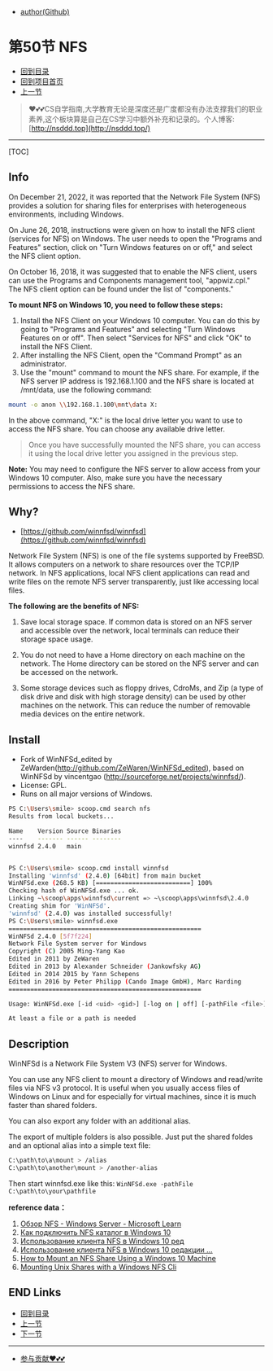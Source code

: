 + [author(Github)](https://github.com)
# 第50节 NFS
+ [回到目录](../README.md)
+ [回到项目首页](../../README.md)
+ [上一节](49.md)
> ❤️💕💕CS自学指南,大学教育无论是深度还是广度都没有办法支撑我们的职业素养,这个板块算是自己在CS学习中额外补充和记录的。个人博客:[http://nsddd.top](http://nsddd.top/)
---
[TOC]

## Info

On December 21, 2022, it was reported that the Network File System (NFS) provides a solution for sharing files for enterprises with heterogeneous environments, including Windows.

On June 26, 2018, instructions were given on how to install the NFS client (services for NFS) on Windows. The user needs to open the "Programs and Features" section, click on "Turn Windows features on or off," and select the NFS client option.

On October 16, 2018, it was suggested that to enable the NFS client, users can use the Programs and Components management tool, "appwiz.cpl." The NFS client option can be found under the list of "components."



**To mount NFS on Windows 10, you need to follow these steps:**

1. Install the NFS Client on your Windows 10 computer. You can do this by going to "Programs and Features" and selecting "Turn Windows Features on or off". Then select "Services for NFS" and click "OK" to install the NFS Client.
2. After installing the NFS Client, open the "Command Prompt" as an administrator.
3. Use the "mount" command to mount the NFS share. For example, if the NFS server IP address is 192.168.1.100 and the NFS share is located at /mnt/data, use the following command:

```bash
mount -o anon \\192.168.1.100\mnt\data X:
```

In the above command, "X:" is the local drive letter you want to use to access the NFS share. You can choose any available drive letter.

> Once you have successfully mounted the NFS share, you can access it using the local drive letter you assigned in the previous step.

**Note:**  You may need to configure the NFS server to allow access from your Windows 10 computer. Also, make sure you have the necessary permissions to access the NFS share.



## Why?

+ [https://github.com/winnfsd/winnfsd](https://github.com/winnfsd/winnfsd)

Network File System (NFS) is one of the file systems supported by FreeBSD. It allows computers on a network to share resources over the TCP/IP network. In NFS applications, local NFS client applications can read and write files on the remote NFS server transparently, just like accessing local files.



**The following are the benefits of NFS:** 

1. Save local storage space. If common data is stored on an NFS server and accessible over the network, local terminals can reduce their storage space usage.

2. You do not need to have a Home directory on each machine on the network. The Home directory can be stored on the NFS server and can be accessed on the network.

3. Some storage devices such as floppy drives, CdroMs, and Zip (a type of disk drive and disk with high storage density) can be used by other machines on the network. This can reduce the number of removable media devices on the entire network.



## Install

+ Fork of WinNFSd_edited by ZeWarden(http://github.com/ZeWaren/WinNFSd_edited), based on WinNFSd by vincentgao (http://sourceforge.net/projects/winnfsd/).
+ License: GPL.
+ Runs on all major versions of Windows.

```bash
PS C:\Users\smile> scoop.cmd search nfs
Results from local buckets...

Name    Version Source Binaries
----    ------- ------ --------
winnfsd 2.4.0   main


PS C:\Users\smile> scoop.cmd install winnfsd
Installing 'winnfsd' (2.4.0) [64bit] from main bucket
WinNFSd.exe (268.5 KB) [==========================] 100%
Checking hash of WinNFSd.exe ... ok.
Linking ~\scoop\apps\winnfsd\current => ~\scoop\apps\winnfsd\2.4.0
Creating shim for 'WinNFSd'.
'winnfsd' (2.4.0) was installed successfully!
PS C:\Users\smile> winnfsd.exe
=====================================================
WinNFSd 2.4.0 [5f7f224]
Network File System server for Windows
Copyright (C) 2005 Ming-Yang Kao
Edited in 2011 by ZeWaren
Edited in 2013 by Alexander Schneider (Jankowfsky AG)
Edited in 2014 2015 by Yann Schepens
Edited in 2016 by Peter Philipp (Cando Image GmbH), Marc Harding
=====================================================

Usage: WinNFSd.exe [-id <uid> <gid>] [-log on | off] [-pathFile <file>] [-addr <ip>] [export path] [alias path]

At least a file or a path is needed
```



## Description

WinNFSd is a Network File System V3 (NFS) server for Windows.

You can use any NFS client to mount a directory of Windows and read/write files via NFS v3 protocol. It is useful when you usually access files of Windows on Linux and for especially for virtual machines, since it is much faster than shared folders.

You can also export any folder with an additional alias.

The export of multiple folders is also possible. Just put the shared foldes and an optional alias into a simple text file:

```bash
C:\path\to\a\mount > /alias
C:\path\to\another\mount > /another-alias
```

Then start winnfsd.exe like this: `WinNFSd.exe -pathFile C:\path\to\your\pathfile`







**reference data：**

1. [Обзор NFS - Windows Server - Microsoft Learn](https://learn.microsoft.com/ru-ru/windows-server/storage/nfs/nfs-overview)
2. [Как подключить NFS каталог в Windows 10](https://vmblog.ru/kak-podklyuchit-nfs-katalog-v-windows-10/)
3. [Использование клиента NFS в Windows 10 ред](https://blog.it-kb.ru/2018/10/16/using-the-nfs-client-in-windows-10-professional-edition/)
4. [Использование клиента NFS в Windows 10 редакции ...](https://blog.it-kb.ru/2018/10/16/using-the-nfs-client-in-windows-10-professional-edition/)
5. [How to Mount an NFS Share Using a Windows 10 Machine](https://graspingtech.com/mount-nfs-share-windows-10/)
6. [Mounting Unix Shares with a Windows NFS Cli](https://blog.netwrix.com/2022/11/18/mounting-nfs-client-windows/)





## END Links

+ [回到目录](../README.md)
+ [上一节](49.md)
+ [下一节](51.md)
---
+ [参与贡献❤️💕💕](https://github.com/3293172751/Block_Chain/blob/master/Git/git-contributor.md)